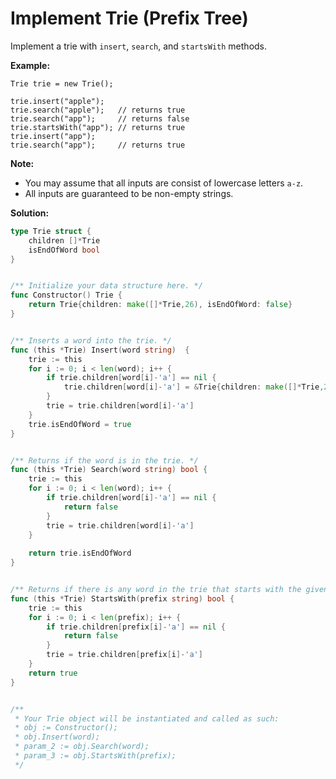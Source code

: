 # Implement Trie (Prefix Tree)
Implement a trie with  `insert`,  `search`, and  `startsWith`  methods.

**Example:**

	Trie trie = new Trie();

	trie.insert("apple");
	trie.search("apple");   // returns true
	trie.search("app");     // returns false
	trie.startsWith("app"); // returns true
	trie.insert("app");   
	trie.search("app");     // returns true

**Note:**

-   You may assume that all inputs are consist of lowercase letters  `a-z`.
-   All inputs are guaranteed to be non-empty strings.

**Solution:**
```go
type Trie struct {
    children []*Trie
    isEndOfWord bool
}


/** Initialize your data structure here. */
func Constructor() Trie {
    return Trie{children: make([]*Trie,26), isEndOfWord: false}
}


/** Inserts a word into the trie. */
func (this *Trie) Insert(word string)  {
    trie := this
    for i := 0; i < len(word); i++ {
        if trie.children[word[i]-'a'] == nil {
            trie.children[word[i]-'a'] = &Trie{children: make([]*Trie,26), isEndOfWord: false}
        }
        trie = trie.children[word[i]-'a']
    }
    trie.isEndOfWord = true
}


/** Returns if the word is in the trie. */
func (this *Trie) Search(word string) bool {
    trie := this
    for i := 0; i < len(word); i++ {
        if trie.children[word[i]-'a'] == nil {
            return false
        }
        trie = trie.children[word[i]-'a']
    }
    
    return trie.isEndOfWord
}


/** Returns if there is any word in the trie that starts with the given prefix. */
func (this *Trie) StartsWith(prefix string) bool {
    trie := this
    for i := 0; i < len(prefix); i++ {
        if trie.children[prefix[i]-'a'] == nil {
            return false
        }
        trie = trie.children[prefix[i]-'a']
    }
    return true
}


/**
 * Your Trie object will be instantiated and called as such:
 * obj := Constructor();
 * obj.Insert(word);
 * param_2 := obj.Search(word);
 * param_3 := obj.StartsWith(prefix);
 */
```
